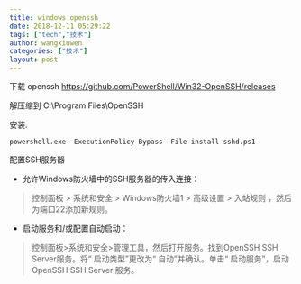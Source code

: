```yaml
---
title: windows openssh
date: 2018-12-11 05:29:22
tags: ["tech","技术"]
author: wangxiuwen
categories: ["技术"]
layout: post
---
```


下载 openssh 
<https://github.com/PowerShell/Win32-OpenSSH/releases>

解压缩到 C:\Program Files\OpenSSH

安装:

```
powershell.exe -ExecutionPolicy Bypass -File install-sshd.ps1
```

配置SSH服务器
- 允许Windows防火墙中的SSH服务器的传入连接：
> 控制面板 > 系统和安全 > Windows防火墙1 > 高级设置 > 入站规则 ，然后为端口22添加新规则。

- 启动服务和/或配置自动启动：
>控制面板>系统和安全>管理工具，然后打开服务。找到OpenSSH SSH Server服务。将“ 启动类型”更改为“ 自动”并确认。单击“ 启动服务”，启动OpenSSH SSH Server 服务。